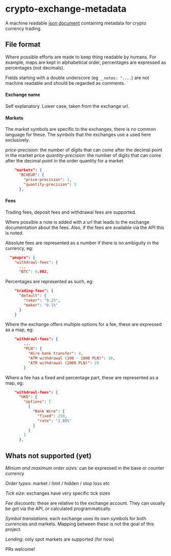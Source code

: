 # crypto-exchange-metadata

A machine readable [json document](exchange-metadata.json) containing metadata for crypto currency trading.

## File format

Where possible efforts are made to keep thing readable by humans.  For example, maps are kept in alphabetical order, percentages are expressed as percentages (not decimals).

Fields starting with a double underscore (eg `__notes: "....`) are not machine readable and should be regarded as comments.

#### Exchange name

Self explanatory.  Lower case, taken from the exchange url.

#### Markets

The market symbols are specific to the exchanges, there is no common language for these.  The symbols that the exchanges use a used here exclusively.

_price-precision_: the number of digits that can come after the decimal point in the market price
_quantity-precision_: the number of digits that can come after the decimal point in the order quantity for a market

```json
    "markets": {
      "BCHEUR": {
        "price-precision": 1,
        "quantity-precision": 3
      },
```

#### Fees

Trading fees, deposit fees and withdrawal fees are supported.  

Where possible a note is added with a url that leads to the exchange documentation about the fees.  Also, if the fees are available via the API this is noted.

Absolute fees are represented as a number if there is no ambiguity in the currency, eg:

```json
  "anxpro": {
    "withdrawl-fees": {
      ...
      "BTC": 0.002,
```

Percentages are represented as such, eg:

```json
    "trading-fees": {
      "default": {
        "taker": "0.2%",
        "maker": "0.1%"
      }
    }
```

Where the exchange offers multiple options for a fee, these are expressed as a map, eg:

```json
    "withdrawl-fees": {
        ...
        "PLN": {
          "Wire bank transfer": 4,
          "ATM withdrawal (100 - 1000 PLN)": 10,
          "ATM withdrawal (2000 PLN)": 20
        }
```

Where a fee has a fixed and percentage part, these are represented as a map, eg:

```json
    "withdrawl-fees": {
      "HKD": {
        "options": [
          {
            "Bank Wire": {
              "fixed": 250,
              "rate": "1.00%"
            }
          }
        ]
      },
```

## Whats not supported (yet)

_Minium and maximum order sizes_: can be expressed in the base or counter currency

_Order types_: market / limit / hidden / stop loss etc

_Tick size_: exchanges have very specific tick sizes 

_Fee discounts_: these are relative to the exchange account. They can usually be got via the API, or calculated programmatically.

_Symbol translations_: each exchange uses its own symbols for both currencies and markets. Mapping between these is not the goal of this project.

_Lending_: only spot markets are supported (for now)


PRs welcome!